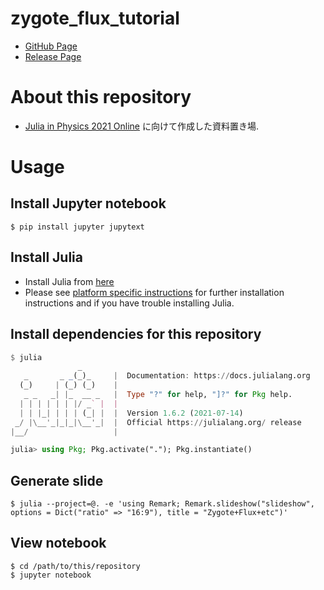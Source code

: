 # zygote_flux_tutorial

- [GitHub Page](https://atelierarith.github.io/zygote_flux_tutorial/)
- [Release Page](https://github.com/AtelierArith/zygote_flux_tutorial/releases/tag/artifacts%2Flatest)

# About this repository

- [Julia in Physics 2021 Online](https://akio-tomiya.github.io/julia_in_physics/) に向けて作成した資料置き場.

# Usage

## Install Jupyter notebook

```console
$ pip install jupyter jupytext
```

## Install Julia

- Install Julia from [here](https://julialang.org/downloads/)
- Please see [platform specific instructions](https://julialang.org/downloads/platform/) for further installation instructions and if you have trouble installing Julia. 

## Install dependencies for this repository

```julia
$ julia
               _
   _       _ _(_)_     |  Documentation: https://docs.julialang.org
  (_)     | (_) (_)    |
   _ _   _| |_  __ _   |  Type "?" for help, "]?" for Pkg help.
  | | | | | | |/ _` |  |
  | | |_| | | | (_| |  |  Version 1.6.2 (2021-07-14)
 _/ |\__'_|_|_|\__'_|  |  Official https://julialang.org/ release
|__/                   |

julia> using Pkg; Pkg.activate("."); Pkg.instantiate()
```

## Generate slide

```console
$ julia --project=@. -e 'using Remark; Remark.slideshow("slideshow", options = Dict("ratio" => "16:9"), title = "Zygote+Flux+etc")'
```

## View notebook


```console
$ cd /path/to/this/repository
$ jupyter notebook
```
